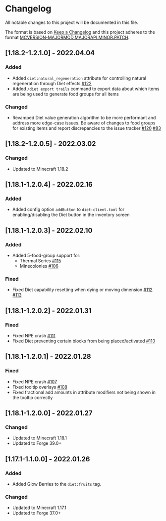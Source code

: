 # Changelog
All notable changes to this project will be documented in this file.

The format is based on [Keep a Changelog](http://keepachangelog.com/en/1.0.0/) and this project adheres to the format [MCVERSION-MAJORMOD.MAJORAPI.MINOR.PATCH](https://mcforge.readthedocs.io/en/1.15.x/conventions/versioning/).

## [1.18.2-1.2.1.0] - 2022.04.04
### Added
- Added `diet:natural_regeneration` attribute for controlling natural regeneration through Diet effects [#122](https://github.com/TheIllusiveC4/Diet/issues/122)
- Added `/diet export trails` command to export data about which items are being used to generate food groups for all
  items
### Changed
- Revamped Diet value generation algorithm to be more performant and address more edge-case issues. Be aware of changes
  to food groups for existing items and report discrepancies to the issue tracker
  [#120](https://github.com/TheIllusiveC4/Diet/issues/120)
  [#83](https://github.com/TheIllusiveC4/Diet/issues/83)

## [1.18.2-1.2.0.5] - 2022.03.02
### Changed
- Updated to Minecraft 1.18.2

## [1.18.1-1.2.0.4] - 2022.02.16
### Added
- Added config option `addButton` to `diet-client.toml` for enabling/disabling the Diet button in the inventory screen

## [1.18.1-1.2.0.3] - 2022.02.10
### Added
- Added 5-food-group support for:
  - Thermal Series [#115](https://github.com/TheIllusiveC4/Diet/issues/115)
  - Minecolonies [#106](https://github.com/TheIllusiveC4/Diet/issues/106)
### Fixed
- Fixed Diet capability resetting when dying or moving dimension [#112](https://github.com/TheIllusiveC4/Diet/issues/112) [#113](https://github.com/TheIllusiveC4/Diet/issues/113)

## [1.18.1-1.2.0.2] - 2022.01.31
### Fixed
- Fixed NPE crash [#111](https://github.com/TheIllusiveC4/Diet/issues/111)
- Fixed Diet preventing certain blocks from being placed/activated [#110](https://github.com/TheIllusiveC4/Diet/issues/110)

## [1.18.1-1.2.0.1] - 2022.01.28
### Fixed
- Fixed NPE crash [#107](https://github.com/TheIllusiveC4/Diet/issues/107)
- Fixed tooltip overlays [#108](https://github.com/TheIllusiveC4/Diet/issues/108)
- Fixed fractional add amounts in attribute modifiers not being shown in the tooltip correctly

## [1.18.1-1.2.0.0] - 2022.01.27
### Changed
- Updated to Minecraft 1.18.1
- Updated to Forge 39.0+

## [1.17.1-1.1.0.0] - 2022.01.26
### Added
- Added Glow Berries to the `diet:fruits` tag.
### Changed
- Updated to Minecraft 1.17.1
- Updated to Forge 37.0+
